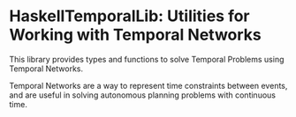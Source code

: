 # HaskellTemporalLib: Utilities for Working with Temporal Networks

This library provides types and functions to solve Temporal Problems using
Temporal Networks.

Temporal Networks are a way to represent time constraints between events, and
are useful in solving autonomous planning problems with continuous time.



